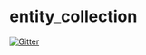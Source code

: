 # entity_collection

[![Gitter](https://badges.gitter.im/entity_collection/Lobby.svg)](https://gitter.im/entity_collection/Lobby?utm_source=badge&utm_medium=badge&utm_campaign=pr-badge&utm_content=badge)